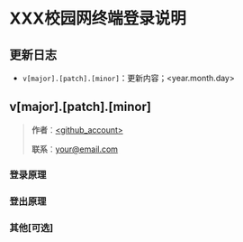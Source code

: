 # XXX校园网终端登录说明

## 更新日志

* `v[major].[patch].[minor]`：更新内容；\<year.month.day\>

## v[major].[patch].[minor]

> **作者**：[<github_account>]()
>
> **联系**：[your@email.com](mailto:your@email.com)

### 登录原理

### 登出原理

### 其他\[可选\]